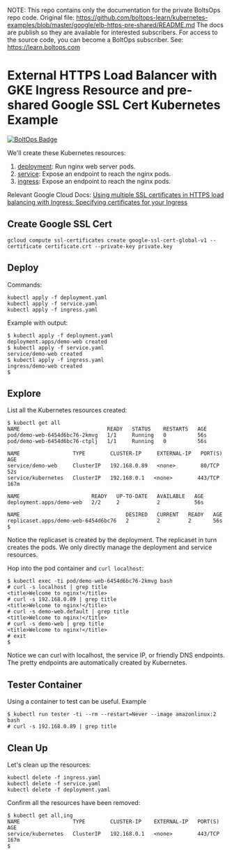 <!-- note marker start -->
NOTE: This repo contains only the documentation for the private BoltsOps repo code.
Original file: https://github.com/boltops-learn/kubernetes-examples/blob/master/google/elb-https-pre-shared/README.md
The docs are publish so they are available for interested subscribers.
For access to the source code, you can become a BoltOps subscriber.
See: https://learn.boltops.com

<!-- note marker end -->

# External HTTPS Load Balancer with GKE Ingress Resource and pre-shared Google SSL Cert Kubernetes Example

[![BoltOps Badge](https://img.boltops.com/boltops/badges/boltops-badge.png)](https://www.boltops.com)

We'll create these Kubernetes resources:

1. [deployment](deployment.yaml): Run nginx web server pods.
2. [service](service.yaml): Expose an endpoint to reach the nginx pods.
3. [ingress](ingress.yaml): Expose an endpoint to reach the nginx pods.

Relevant Google Cloud Docs: [Using multiple SSL certificates in HTTPS load balancing with Ingress: Specifying certificates for your Ingress](https://cloud.google.com/kubernetes-engine/docs/how-to/ingress-multi-ssl#pre-shared-certs)

## Create Google SSL Cert

    gcloud compute ssl-certificates create google-ssl-cert-global-v1 --certificate certificate.crt --private-key private.key

## Deploy

Commands:

    kubectl apply -f deployment.yaml
    kubectl apply -f service.yaml
    kubectl apply -f ingress.yaml

Example with output:

    $ kubectl apply -f deployment.yaml
    deployment.apps/demo-web created
    $ kubectl apply -f service.yaml
    service/demo-web created
    $ kubectl apply -f ingress.yaml
    ingress/demo-web created
    $

## Explore

List all the Kubernetes resources created:

    $ kubectl get all
    NAME                            READY   STATUS    RESTARTS   AGE
    pod/demo-web-6454d6bc76-2kmvg   1/1     Running   0          56s
    pod/demo-web-6454d6bc76-ctplj   1/1     Running   0          56s

    NAME                 TYPE        CLUSTER-IP     EXTERNAL-IP   PORT(S)   AGE
    service/demo-web     ClusterIP   192.168.0.89   <none>        80/TCP    52s
    service/kubernetes   ClusterIP   192.168.0.1   <none>        443/TCP   167m

    NAME                       READY   UP-TO-DATE   AVAILABLE   AGE
    deployment.apps/demo-web   2/2     2            2           56s

    NAME                                  DESIRED   CURRENT   READY   AGE
    replicaset.apps/demo-web-6454d6bc76   2         2         2       56s
    $

Notice the replicaset is created by the deployment.  The replicaset in turn creates the pods. We only directly manage the deployment and service resources.

Hop into the pod container and `curl localhost`:

    $ kubectl exec -ti pod/demo-web-6454d6bc76-2kmvg bash
    # curl -s localhost | grep title
    <title>Welcome to nginx!</title>
    # curl -s 192.168.0.89 | grep title
    <title>Welcome to nginx!</title>
    # curl -s demo-web.default | grep title
    <title>Welcome to nginx!</title>
    # curl -s demo-web | grep title
    <title>Welcome to nginx!</title>
    # exit
    $

Notice we can curl with localhost, the service IP, or friendly DNS endpoints. The pretty endpoints are automatically created by Kubernetes.

## Tester Container

Using a container to test can be useful. Example

    $ kubectl run tester -ti --rm --restart=Never --image amazonlinux:2 bash
    # curl -s 192.168.0.89 | grep title

## Clean Up

Let's clean up the resources:

    kubectl delete -f ingress.yaml
    kubectl delete -f service.yaml
    kubectl delete -f deployment.yaml

Confirm all the resources have been removed:

    $ kubectl get all,ing
    NAME                 TYPE        CLUSTER-IP    EXTERNAL-IP   PORT(S)   AGE
    service/kubernetes   ClusterIP   192.168.0.1   <none>        443/TCP   167m
    $

